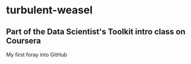 # turbulent-weasel
## Part of the Data Scientist's Toolkit intro class on Coursera
My first foray into GitHub
